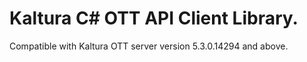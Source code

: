 # Kaltura C# OTT API Client Library.
Compatible with Kaltura OTT server version 5.3.0.14294 and above.
